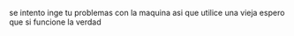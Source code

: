 se intento inge tu problemas con la maquina asi que utilice una vieja espero que si funcione la verdad 
